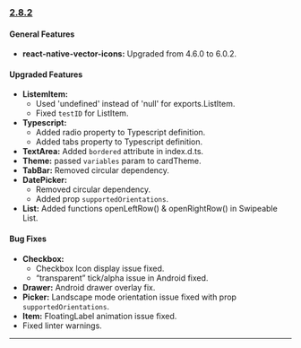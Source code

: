 ### [2.8.2](https://github.com/GeekyAnts/NativeBase/releases/tag/v2.8.2)


#### General Features

*  **react-native-vector-icons:** Upgraded from 4.6.0 to 6.0.2.


#### Upgraded Features

*   **ListemItem:** 
    - Used 'undefined' instead of 'null' for exports.ListItem.
    - Fixed `testID` for ListItem.
*   **Typescript:**
    - Added radio property to Typescript definition.
    - Added tabs property to Typescript definition.
*   **TextArea:** Added `bordered` attribute in index.d.ts.
*   **Theme:** passed `variables` param to cardTheme.
*   **TabBar:** Removed circular dependency.
*   **DatePicker:** 
    - Removed circular dependency.
    - Added prop `supportedOrientations`.   
*   **List:** Added functions openLeftRow() & openRightRow() in Swipeable List.


#### Bug Fixes

*   **Checkbox:** 
    - Checkbox Icon display issue fixed.
    - “transparent” tick/alpha issue in Android fixed.
*   **Drawer:** Android drawer overlay fix.
*   **Picker:** Landscape mode orientation issue fixed with prop `supportedOrientations`.
*   **Item:** FloatingLabel animation issue fixed.
*   Fixed linter warnings.

<hr>